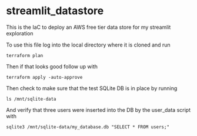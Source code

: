 # streamlit_datastore
This is the IaC to deploy an AWS free tier data store for my streamlit exploration

To use this file log into the local directory where it is cloned and run
```
terraform plan
```
Then if that looks good follow up with
```
terraform apply -auto-approve
```
Then check to make sure that the test SQLite DB is in place by running
```
ls /mnt/sqlite-data
```
And verify that three users were inserted into the DB by the user_data script with
```
sqlite3 /mnt/sqlite-data/my_database.db "SELECT * FROM users;"
```

